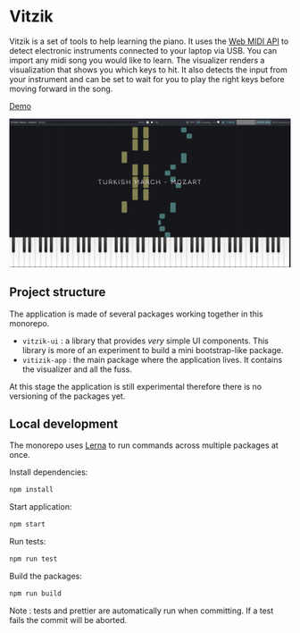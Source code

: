 # Vitzik

Vitzik is a set of tools to help learning the piano. It uses the [Web MIDI API](https://developer.mozilla.org/en-US/docs/Web/API/Web_MIDI_API) to detect electronic instruments connected to your laptop via USB. You can import any midi song you would like to learn. The visualizer renders a visualization that shows you which keys to hit. It also detects the input from your instrument and can be set to wait for you to play the right keys before moving forward in the song.

[Demo](https://sinamaltess.github.io/vitzik/)

![demo image](docs/img/demo.jpg)

## Project structure

The application is made of several packages working together in this monorepo.

- `vitzik-ui` : a library that provides _very_ simple UI components. This library is more of an experiment to build a mini bootstrap-like package.
- `vitizik-app` : the main package where the application lives. It contains the visualizer and all the fuss.

At this stage the application is still experimental therefore there is no versioning of the packages yet.

## Local development

The monorepo uses [Lerna](https://lerna.js.org/) to run commands across multiple packages at once.

Install dependencies:

```sh
npm install
```

Start application:

```sh
npm start
```

Run tests:

```sh
npm run test
```

Build the packages:

```sh
npm run build
```

Note : tests and prettier are automatically run when committing. If a test fails the commit will be aborted.
